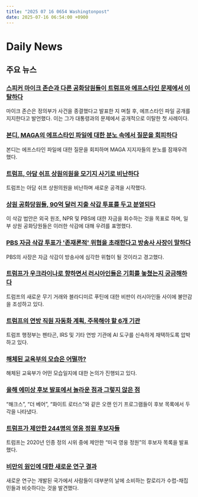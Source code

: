 ```yaml
---
title: "2025 07 16 0654 Washingtonpost"
date: 2025-07-16 06:54:00 +0900
---
```


# Daily News
## 주요 뉴스
### [스피커 마이크 존슨과 다른 공화당원들이 트럼프와 에프스타인 문제에서 이탈하다](https://www.washingtonpost.com/politics/2025/07/15/mike-johnson-epstein-files-democrats-house-vote/)
마이크 존슨은 정의부가 사건을 종결했다고 발표한 지 며칠 후, 에프스타인 파일 공개를 지지한다고 발언했다. 이는 그가 대통령과의 문제에서 공개적으로 이탈한 첫 사례이다.
### [본디, MAGA의 에프스타인 파일에 대한 분노 속에서 질문을 회피하다](https://www.washingtonpost.com/politics/2025/07/15/trump-presidency-news/)
본디는 에프스타인 파일에 대한 질문을 회피하며 MAGA 지지자들의 분노를 잠재우려 했다.
### [트럼프, 아담 쉬프 상원의원을 모기지 사기로 비난하다](https://www.washingtonpost.com/business/2025/07/15/schiff-trump-mortgage-fraud/)
트럼프는 아담 쉬프 상원의원을 비난하며 새로운 공격을 시작했다.
### [상원 공화당원들, 90억 달러 지출 삭감 투표를 두고 분열되다](https://www.washingtonpost.com/politics/2025/07/15/senate-republicans-trump-rescissions-bill/)
이 삭감 법안은 외국 원조, NPR 및 PBS에 대한 자금을 회수하는 것을 목표로 하며, 일부 상원 공화당원들은 이러한 삭감에 대해 우려를 표명했다.
### [PBS 자금 삭감 투표가 '존재론적' 위협을 초래한다고 방송사 사장이 말하다](https://www.washingtonpost.com/technology/2025/07/15/pbs-npr-funding-rescission-bill/)
PBS의 사장은 자금 삭감이 방송사에 심각한 위협이 될 것이라고 경고했다.
### [트럼프가 우크라이나로 향하면서 러시아인들은 기회를 놓쳤는지 궁금해하다](https://www.washingtonpost.com/world/2025/07/15/trump-russia-putin-war/)
트럼프의 새로운 무기 거래와 블라디미르 푸틴에 대한 비판이 러시아인들 사이에 불안감을 조성하고 있다.
### [트럼프의 연방 직원 자동화 계획, 주목해야 할 6개 기관](https://www.washingtonpost.com/business/2025/07/14/trump-ai-government-war-taxes-jobs/)
트럼프 행정부는 펜타곤, IRS 및 기타 연방 기관에 AI 도구를 신속하게 채택하도록 압박하고 있다.
### [해체된 교육부의 모습은 어떨까?](https://www.washingtonpost.com/education/2025/07/15/education-department-dismantled-trump-explained/)
해체된 교육부가 어떤 모습일지에 대한 논의가 진행되고 있다.
### [올해 에미상 후보 발표에서 놀라운 점과 그렇지 않은 점](https://www.washingtonpost.com/entertainment/tv/2025/07/15/emmy-nominations-winners-losers-takeaways/)
“해크스”, “더 베어”, “화이트 로터스”와 같은 오랜 인기 프로그램들이 후보 목록에서 두각을 나타냈다.
### [트럼프가 제안한 244명의 영웅 정원 후보자들](https://www.washingtonpost.com/style/interactive/2025/trump-sculpture-heroes-garden-list/)
트럼프는 2020년 인종 정의 시위 중에 제안한 “미국 영웅 정원”의 후보자 목록을 발표했다.
### [비만의 원인에 대한 새로운 연구 결과](https://www.washingtonpost.com/wellness/2025/07/16/obesity-cause-diet-exercise/)
새로운 연구는 개발된 국가에서 사람들이 대부분의 날에 소비하는 칼로리가 수렵-채집민들과 비슷하다는 것을 발견했다.